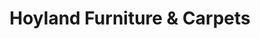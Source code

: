 ---
title: "Hoyland Furniture & Carpets"
url: /barnsley/hoyland-furniture-and-carpets/
shop: carpet
---